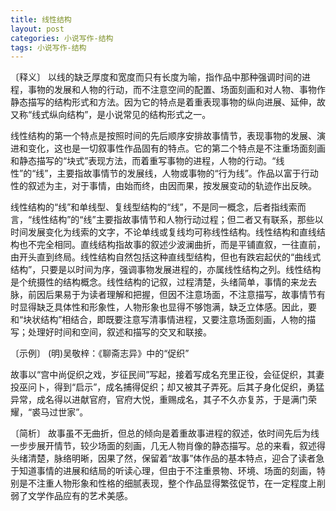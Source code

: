 ```yaml
---
title: 线性结构
layout: post
categories: 小说写作-结构
tags: 小说写作-结构
---
```


〔释义〕 以线的缺乏厚度和宽度而只有长度为喻，指作品中那种强调时间的进程，事物的发展和人物的行动，而不注意空间的配置、场面刻画和对人物、事物作静态描写的结构形式和方法。因为它的特点是着重表现事物的纵向进展、延伸，故又称“线式纵向结构”，是小说常见的结构形式之一。

线性结构的第一个特点是按照时间的先后顺序安排故事情节，表现事物的发展、演进和变化，这也是一切叙事性作品固有的特点。它的第二个特点是不注重场面刻画和静态描写的“块式”表现方法，而着重写事物的进程，人物的行动。“线性”的“线”，主要指故事情节的发展线，人物或事物的“行为线”。作品以富于行动性的叙述为主，对于事情，由始而终，由因而果，按发展变动的轨迹作出反映。

线性结构的“线”和单线型、复线型结构的“线”，不是同一概念，后者指线索而言，“线性结构”的“线”主要指故事情节和人物行动过程；但二者又有联系，那些以时间发展变化为线索的文字，不论单线或复线均可称线性结构。线性结构和直线结构也不完全相同。直线结构指故事的叙述少波澜曲折，而是平铺直叙，一往直前，由开头直到终局。线性结构自然包括这种直线型结构，但也有跌宕起伏的“曲线式结构”，只要是以时间为序，强调事物发展进程的，亦属线性结构之列。线性结构是个统摄性的结构概念。线性结构的记叙，过程清楚，头绪简单，事情的来龙去脉，前因后果易于为读者理解和把握，但因不注意场面，不注意描写，故事情节有时显得缺乏具体性和形象性，人物形象也显得不够饱满，缺乏立体感。因此，要和“块状结构”相结合，即既要注意写清事情进程，又要注意场面刻画，人物的描写；处理好时间和空间，叙述和描写的交叉和联接。

〔示例〕 (明)吴敬梓：《聊斋志异》中的“促织”

故事以“宫中尚促织之戏，岁征民间”写起，接着写成名充里正役，会征促织，其妻投巫问卜，得到“启示”，成名捕得促织；却又被其子弄死。后其子身化促织，勇猛异常，成名得以进献官府，官府大悦，重赐成名，其子不久亦复苏，于是满门荣耀，“裘马过世家”。

〔简析〕 故事虽不无曲折，但总的倾向是着重故事进程的叙述，依时间先后为线一步步展开情节，较少场面的刻画，几无人物肖像的静态描写。总的来看，叙述得头绪清楚，脉络明晰，因果了然，保留着“故事”体作品的基本特点，迎合了读者急于知道事情的进展和结局的听读心理，但由于不注重景物、环境、场面的刻画，特别是不注重人物形象和性格的细腻表现，整个作品显得繁弦促节，在一定程度上削弱了文学作品应有的艺术美感。 